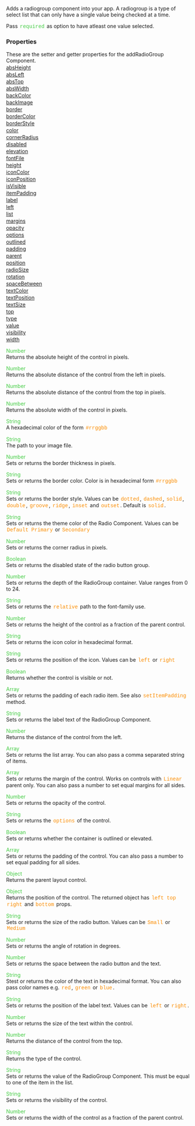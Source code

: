 Adds a radiogroup component into your app. A radiogroup is a type of select list that can only have a single value being checked at a time.

 Pass <span style="color:#4c4; font-family:Courier, monospace; font-size:100%; padding:0px 2px;">required</span> as option to have atleast one value selected.

<style>.samp { margin-top: 2px; } </style><h3>Properties</h3>These are the setter and getter properties for the addRadioGroup Component.
<div class="samp"><a href="#absheight-0" data-transition="pop" data-rel="popup" class="ui-link">absHeight </a></div><div class="samp"><a href="#absleft-5" data-transition="pop" data-rel="popup" class="ui-link">absLeft </a></div><div class="samp"><a href="#abstop-10" data-transition="pop" data-rel="popup" class="ui-link">absTop </a></div><div class="samp"><a href="#abswidth-15" data-transition="pop" data-rel="popup" class="ui-link">absWidth </a></div><div class="samp"><a href="#backcolor-20" data-transition="pop" data-rel="popup" class="ui-link">backColor </a></div><div class="samp"><a href="#backimage-25" data-transition="pop" data-rel="popup" class="ui-link">backImage </a></div><div class="samp"><a href="#border-30" data-transition="pop" data-rel="popup" class="ui-link">border </a></div><div class="samp"><a href="#bordercolor-35" data-transition="pop" data-rel="popup" class="ui-link">borderColor </a></div><div class="samp"><a href="#borderstyle-40" data-transition="pop" data-rel="popup" class="ui-link">borderStyle </a></div><div class="samp"><a href="#color-45" data-transition="pop" data-rel="popup" class="ui-link">color </a></div><div class="samp"><a href="#cornerradius-50" data-transition="pop" data-rel="popup" class="ui-link">cornerRadius </a></div><div class="samp"><a href="#disabled-55" data-transition="pop" data-rel="popup" class="ui-link">disabled </a></div><div class="samp"><a href="#elevation-60" data-transition="pop" data-rel="popup" class="ui-link">elevation </a></div><div class="samp"><a href="#fontfile-65" data-transition="pop" data-rel="popup" class="ui-link">fontFile </a></div><div class="samp"><a href="#height-70" data-transition="pop" data-rel="popup" class="ui-link">height </a></div><div class="samp"><a href="#iconcolor-75" data-transition="pop" data-rel="popup" class="ui-link">iconColor </a></div><div class="samp"><a href="#iconposition-80" data-transition="pop" data-rel="popup" class="ui-link">iconPosition </a></div><div class="samp"><a href="#isvisible-85" data-transition="pop" data-rel="popup" class="ui-link">isVisible </a></div><div class="samp"><a href="#itempadding-90" data-transition="pop" data-rel="popup" class="ui-link">itemPadding </a></div><div class="samp"><a href="#label-95" data-transition="pop" data-rel="popup" class="ui-link">label </a></div><div class="samp"><a href="#left-100" data-transition="pop" data-rel="popup" class="ui-link">left </a></div><div class="samp"><a href="#list-105" data-transition="pop" data-rel="popup" class="ui-link">list </a></div><div class="samp"><a href="#margins-110" data-transition="pop" data-rel="popup" class="ui-link">margins </a></div><div class="samp"><a href="#opacity-115" data-transition="pop" data-rel="popup" class="ui-link">opacity </a></div><div class="samp"><a href="#options-120" data-transition="pop" data-rel="popup" class="ui-link">options </a></div><div class="samp"><a href="#outlined-125" data-transition="pop" data-rel="popup" class="ui-link">outlined </a></div><div class="samp"><a href="#padding-130" data-transition="pop" data-rel="popup" class="ui-link">padding </a></div><div class="samp"><a href="#parent-135" data-transition="pop" data-rel="popup" class="ui-link">parent </a></div><div class="samp"><a href="#position-140" data-transition="pop" data-rel="popup" class="ui-link">position </a></div><div class="samp"><a href="#radiosize-145" data-transition="pop" data-rel="popup" class="ui-link">radioSize </a></div><div class="samp"><a href="#rotation-150" data-transition="pop" data-rel="popup" class="ui-link">rotation </a></div><div class="samp"><a href="#spacebetween-155" data-transition="pop" data-rel="popup" class="ui-link">spaceBetween </a></div><div class="samp"><a href="#textcolor-160" data-transition="pop" data-rel="popup" class="ui-link">textColor </a></div><div class="samp"><a href="#textposition-165" data-transition="pop" data-rel="popup" class="ui-link">textPosition </a></div><div class="samp"><a href="#textsize-170" data-transition="pop" data-rel="popup" class="ui-link">textSize </a></div><div class="samp"><a href="#top-175" data-transition="pop" data-rel="popup" class="ui-link">top </a></div><div class="samp"><a href="#type-180" data-transition="pop" data-rel="popup" class="ui-link">type </a></div><div class="samp"><a href="#value-185" data-transition="pop" data-rel="popup" class="ui-link">value </a></div><div class="samp"><a href="#visibility-190" data-transition="pop" data-rel="popup" class="ui-link">visibility </a></div><div class="samp"><a href="#width-195" data-transition="pop" data-rel="popup" class="ui-link">width </a></div>
<div data-role="popup" id="absheight-0" class="ui-content"><p><span style="color:#4c4;">Number</span><br>Returns the absolute height of the control in pixels.</p></div><div data-role="popup" id="absleft-5" class="ui-content"><p><span style="color:#4c4;">Number</span><br>Returns the absolute distance of the control from the left in pixels.</p></div><div data-role="popup" id="abstop-10" class="ui-content"><p><span style="color:#4c4;">Number</span><br>Returns the absolute distance of the control from the top in pixels.</p></div><div data-role="popup" id="abswidth-15" class="ui-content"><p><span style="color:#4c4;">Number</span><br>Returns the absolute width of the control in pixels.</p></div><div data-role="popup" id="backcolor-20" class="ui-content"><p><span style="color:#4c4;">String</span><br>A hexadecimal color of the form <span style="color:#fb8c00; font-family:Courier&#44; monospace; font-size:100%; padding:0px 2px;">#rrggbb</span></p></div><div data-role="popup" id="backimage-25" class="ui-content"><p><span style="color:#4c4;">String</span><br>The path to your image file.</p></div><div data-role="popup" id="border-30" class="ui-content"><p><span style="color:#4c4;">Number</span><br>Sets or returns the border thickness in pixels.</p></div><div data-role="popup" id="bordercolor-35" class="ui-content"><p><span style="color:#4c4;">String</span><br>Sets or returns the border color. Color is in hexadecimal form <span style="color:#fb8c00; font-family:Courier&#44; monospace; font-size:100%; padding:0px 2px;">#rrggbb</span></p></div><div data-role="popup" id="borderstyle-40" class="ui-content"><p><span style="color:#4c4;">String</span><br>Sets or returns the border style. Values can be <span style="color:#fb8c00; font-family:Courier&#44; monospace; font-size:100%; padding:0px 2px;">dotted</span>&#44; <span style="color:#fb8c00; font-family:Courier&#44; monospace; font-size:100%; padding:0px 2px;">dashed</span>&#44; <span style="color:#fb8c00; font-family:Courier&#44; monospace; font-size:100%; padding:0px 2px;">solid</span>&#44; <span style="color:#fb8c00; font-family:Courier&#44; monospace; font-size:100%; padding:0px 2px;">double</span>&#44; <span style="color:#fb8c00; font-family:Courier&#44; monospace; font-size:100%; padding:0px 2px;">groove</span>&#44; <span style="color:#fb8c00; font-family:Courier&#44; monospace; font-size:100%; padding:0px 2px;">ridge</span>&#44; <span style="color:#fb8c00; font-family:Courier&#44; monospace; font-size:100%; padding:0px 2px;">inset</span> and <span style="color:#fb8c00; font-family:Courier&#44; monospace; font-size:100%; padding:0px 2px;">outset</span>. Default is <span style="color:#fb8c00; font-family:Courier&#44; monospace; font-size:100%; padding:0px 2px;">solid</span>.</p></div><div data-role="popup" id="color-45" class="ui-content"><p><span style="color:#4c4;">String</span><br>Sets or returns the theme color of the Radio Component. Values can be <span style="color:#fb8c00; font-family:Courier&#44; monospace; font-size:100%; padding:0px 2px;">Default</span> <span style="color:#fb8c00; font-family:Courier&#44; monospace; font-size:100%; padding:0px 2px;">Primary</span> or <span style="color:#fb8c00; font-family:Courier&#44; monospace; font-size:100%; padding:0px 2px;">Secondary</span></p></div><div data-role="popup" id="cornerradius-50" class="ui-content"><p><span style="color:#4c4;">Number</span><br>Sets or returns the corner radius in pixels.</p></div><div data-role="popup" id="disabled-55" class="ui-content"><p><span style="color:#4c4;">Boolean</span><br>Sets or returns the disabled state of the radio button group.</p></div><div data-role="popup" id="elevation-60" class="ui-content"><p><span style="color:#4c4;">Number</span><br>Sets or returns the depth of the RadioGroup container. Value ranges from 0 to 24.</p></div><div data-role="popup" id="fontfile-65" class="ui-content"><p><span style="color:#4c4;">String</span><br>Sets or returns the <span style="color:#fb8c00; font-family:Courier&#44; monospace; font-size:100%; padding:0px 2px;">relative</span> path to the font-family use.</p></div><div data-role="popup" id="height-70" class="ui-content"><p><span style="color:#4c4;">Number</span><br>Sets or returns the height of the control as a fraction of the parent control.</p></div><div data-role="popup" id="iconcolor-75" class="ui-content"><p><span style="color:#4c4;">String</span><br>Sets or returns the icon color in hexadecimal format.</p></div><div data-role="popup" id="iconposition-80" class="ui-content"><p><span style="color:#4c4;">String</span><br>Sets or returns the position of the icon. Values can be <span style="color:#fb8c00; font-family:Courier&#44; monospace; font-size:100%; padding:0px 2px;">left</span> or <span style="color:#fb8c00; font-family:Courier&#44; monospace; font-size:100%; padding:0px 2px;">right</span></p></div><div data-role="popup" id="isvisible-85" class="ui-content"><p><span style="color:#4c4;">Boolean</span><br>Returns whether the control is visible or not.</p></div><div data-role="popup" id="itempadding-90" class="ui-content"><p><span style="color:#4c4;">Array</span><br>Sets or returns the padding of each radio item. See also <span style="color:#fb8c00; font-family:Courier&#44; monospace; font-size:100%; padding:0px 2px;">setItemPadding</span> method.</p></div><div data-role="popup" id="label-95" class="ui-content"><p><span style="color:#4c4;">String</span><br>Sets or returns the label text of the RadioGroup Component.</p></div><div data-role="popup" id="left-100" class="ui-content"><p><span style="color:#4c4;">Number</span><br>Returns the distance of the control from the left.</p></div><div data-role="popup" id="list-105" class="ui-content"><p><span style="color:#4c4;">Array</span><br>Sets or returns the list array. You can also pass a comma separated string of items.</p></div><div data-role="popup" id="margins-110" class="ui-content"><p><span style="color:#4c4;">Array</span><br>Sets or returns the margin of the control. Works on controls with <span style="color:#fb8c00; font-family:Courier&#44; monospace; font-size:100%; padding:0px 2px;">Linear</span> parent only. You can also pass a number to set equal margins for all sides.</p></div><div data-role="popup" id="opacity-115" class="ui-content"><p><span style="color:#4c4;">Number</span><br>Sets or returns the opacity of the control.</p></div><div data-role="popup" id="options-120" class="ui-content"><p><span style="color:#4c4;">String</span><br>Sets or returns the <span style="color:#fb8c00; font-family:Courier&#44; monospace; font-size:100%; padding:0px 2px;">options</span> of the control.</p></div><div data-role="popup" id="outlined-125" class="ui-content"><p><span style="color:#4c4;">Boolean</span><br>Sets or returns whether the container is outlined or elevated.</p></div><div data-role="popup" id="padding-130" class="ui-content"><p><span style="color:#4c4;">Array</span><br>Sets or returns the padding of the control. You can also pass a number to set equal padding for all sides.</p></div><div data-role="popup" id="parent-135" class="ui-content"><p><span style="color:#4c4;">Object</span><br>Returns the parent layout control.</p></div><div data-role="popup" id="position-140" class="ui-content"><p><span style="color:#4c4;">Object</span><br>Returns the position of the control. The returned object has <span style="color:#fb8c00; font-family:Courier&#44; monospace; font-size:100%; padding:0px 2px;">left</span> <span style="color:#fb8c00; font-family:Courier&#44; monospace; font-size:100%; padding:0px 2px;">top</span> <span style="color:#fb8c00; font-family:Courier&#44; monospace; font-size:100%; padding:0px 2px;">right</span> and <span style="color:#fb8c00; font-family:Courier&#44; monospace; font-size:100%; padding:0px 2px;">bottom</span> props.</p></div><div data-role="popup" id="radiosize-145" class="ui-content"><p><span style="color:#4c4;">String</span><br>Sets or returns the size of the radio button. Values can be <span style="color:#fb8c00; font-family:Courier&#44; monospace; font-size:100%; padding:0px 2px;">Small</span> or <span style="color:#fb8c00; font-family:Courier&#44; monospace; font-size:100%; padding:0px 2px;">Medium</span></p></div><div data-role="popup" id="rotation-150" class="ui-content"><p><span style="color:#4c4;">Number</span><br>Sets or returns the angle of rotation in degrees.</p></div><div data-role="popup" id="spacebetween-155" class="ui-content"><p><span style="color:#4c4;">Number</span><br>Sets or returns the space between the radio button and the text.</p></div><div data-role="popup" id="textcolor-160" class="ui-content"><p><span style="color:#4c4;">String</span><br>Stest or returns the color of the text in hexadecimal format. You can also pass color names e.g. <span style="color:#fb8c00; font-family:Courier&#44; monospace; font-size:100%; padding:0px 2px;">red</span>&#44; <span style="color:#fb8c00; font-family:Courier&#44; monospace; font-size:100%; padding:0px 2px;">green</span> or <span style="color:#fb8c00; font-family:Courier&#44; monospace; font-size:100%; padding:0px 2px;">blue</span>.</p></div><div data-role="popup" id="textposition-165" class="ui-content"><p><span style="color:#4c4;">String</span><br>Sets or returns the position of the label text. Values can be <span style="color:#fb8c00; font-family:Courier&#44; monospace; font-size:100%; padding:0px 2px;">left</span> or <span style="color:#fb8c00; font-family:Courier&#44; monospace; font-size:100%; padding:0px 2px;">right</span>.</p></div><div data-role="popup" id="textsize-170" class="ui-content"><p><span style="color:#4c4;">Number</span><br>Sets or returns the size of the text within the control.</p></div><div data-role="popup" id="top-175" class="ui-content"><p><span style="color:#4c4;">Number</span><br>Returns the distance of the control from the top.</p></div><div data-role="popup" id="type-180" class="ui-content"><p><span style="color:#4c4;">String</span><br>Returns the type of the control.</p></div><div data-role="popup" id="value-185" class="ui-content"><p><span style="color:#4c4;">String</span><br>Sets or returns the value of the RadioGroup Component. This must be equal to one of the item in the list.</p></div><div data-role="popup" id="visibility-190" class="ui-content"><p><span style="color:#4c4;">String</span><br>Sets or returns the visibility of the control.</p></div><div data-role="popup" id="width-195" class="ui-content"><p><span style="color:#4c4;">Number</span><br>Sets or returns the width of the control as a fraction of the parent control.</p></div>
